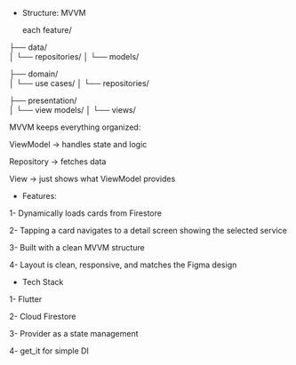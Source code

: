 - Structure: MVVM

  each feature/

├── data/             
│   └── repositories/
│   └── models/



├── domain/            
│   └── use cases/
│   └── repositories/



├── presentation/     
│   └── view models/
│   └── views/



  MVVM keeps everything organized:
  
  ViewModel → handles state and logic
  
  Repository → fetches data
  
  View → just shows what ViewModel provides


- Features:
  
1- Dynamically loads cards from Firestore

2- Tapping a card navigates to a detail screen showing the selected service

3- Built with a clean MVVM structure

4- Layout is clean, responsive, and matches the Figma design



- Tech Stack
  
1- Flutter
  
2- Cloud Firestore

3- Provider as a state management

4- get_it for simple DI
